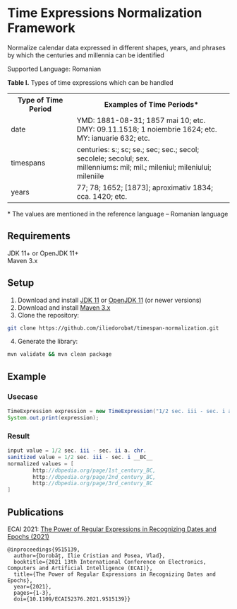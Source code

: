 # Time Expressions Normalization Framework
Normalize calendar data expressed in different shapes, years, and phrases by which the centuries and millennia can be identified

Supported Language: Romanian

<b>Table I.</b> Types of time expressions which can be handled
<table>
    <tr>
        <th>Type of Time Period</th>
        <th>Examples of Time Periods*</th>
    </tr>
    <tr>
        <td>date</td>
        <td>
            YMD: 1881-08-31; 1857 mai 10; etc.<br/>
            DMY: 09.11.1518; 1 noiembrie 1624; etc.<br/>
            MY: ianuarie 632; etc.
        </td>
    </tr>
    <tr>
        <td>timespans</td>
        <td>
            centuries: s:; sc; se.; sec; sec.; secol; secolele; secolul; sex.<br/>
            millenniums: mil; mil.; mileniul; mileniului; mileniile
        </td>
    </tr>
    <tr>
        <td>years</td>
        <td>77; 78; 1652; [1873]; aproximativ 1834; cca. 1420; etc.</td>
    </tr>
</table>
* The values are mentioned in the reference language – Romanian language

## Requirements
JDK 11+ or OpenJDK 11+<br/>
Maven 3.x

## Setup
1. Download and install [JDK 11](https://www.oracle.com/nl/java/technologies/javase/jdk11-archive-downloads.html) or [OpenJDK 11](https://openjdk.org/install/) (or newer versions)
2. Download and install [Maven 3.x](https://maven.apache.org/install.html)
3. Clone the repository:
```bash
git clone https://github.com/iliedorobat/timespan-normalization.git
```
4. Generate the library:
```bash
mvn validate && mvn clean package
```

## Example
### Usecase
```java
TimeExpression expression = new TimeExpression("1/2 sec. iii - sec. i a. chr.", null);
System.out.print(expression);
```

### Result
```java
input value = 1/2 sec. iii - sec. ii a. chr.
sanitized value = 1/2 sec. iii - sec. i __BC__
normalized values = [
        http://dbpedia.org/page/1st_century_BC,
        http://dbpedia.org/page/2nd_century_BC,
        http://dbpedia.org/page/3rd_century_BC
]
```

## Publications
ECAI 2021: [The Power of Regular Expressions in Recognizing Dates and Epochs (2021)](https://ieeexplore.ieee.org/document/9515139)
```
@inproceedings{9515139,
  author={Dorobăț, Ilie Cristian and Posea, Vlad},
  booktitle={2021 13th International Conference on Electronics, Computers and Artificial Intelligence (ECAI)}, 
  title={The Power of Regular Expressions in Recognizing Dates and Epochs}, 
  year={2021},
  pages={1-3},
  doi={10.1109/ECAI52376.2021.9515139}}
```
